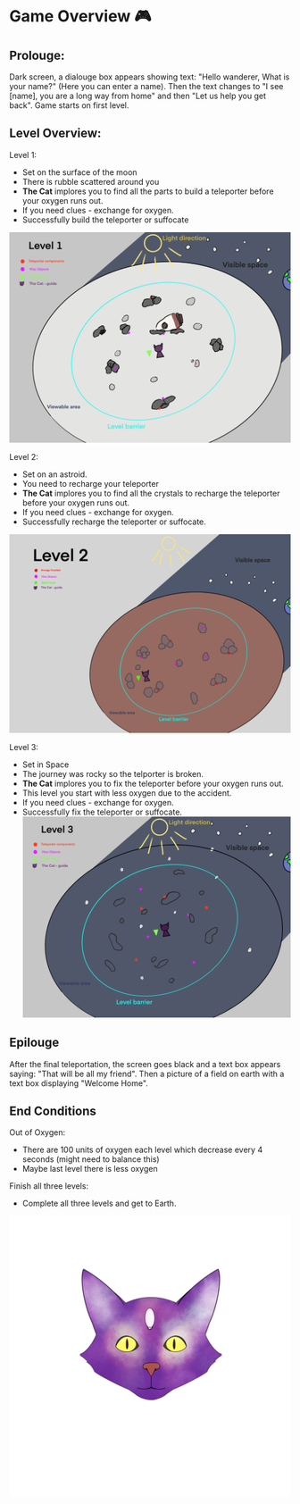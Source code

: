 # Game Overview :video_game:

## Prolouge:
Dark screen, a dialouge box appears showing text: "Hello wanderer, What is your name?" (Here you can enter a name).
Then the text changes to "I see [name], you are a long way from home" and then "Let us help you get back".
Game starts on first level.

## Level Overview:
Level 1:
- Set on the surface of the moon
- There is rubble scattered around you
- **The Cat** implores you to find all the parts to build a teleporter before your oxygen runs out.
- If you need clues - exchange for oxygen.
- Successfully build the teleporter or suffocate

![Level 1 design overview](media/Level1DesignDrawing.png)

Level 2:
- Set on an astroid.
- You need to recharge your teleporter
- **The Cat** implores you to find all the crystals to recharge the teleporter before your oxygen runs out.
- If you need clues - exchange for oxygen.
- Successfully recharge the teleporter or suffocate.

![Level 2 design overview](media/Level2DesignDrawing.png)

Level 3:
- Set in Space
- The journey was rocky so the telporter is broken.
- **The Cat** implores you to fix the teleporter before your oxygen runs out.
- This level you start with less oxygen due to the accident.
- If you need clues - exchange for oxygen.
- Successfully fix the teleporter or suffocate.
![Level 3 design overview](media/Level3DesignDrawing.png)

## Epilouge
After the final teleportation, the screen goes black and a text box appears saying: "That will be all my friend". Then a picture of a field on earth with a text box displaying "Welcome Home". 

## End Conditions
Out of Oxygen:
- There are 100 units of oxygen each level which decrease every 4 seconds (might need to balance this)
- Maybe last level there is less oxygen

Finish all three levels:
- Complete all three levels and get to Earth.



![Cat Sprite](media/SpaceCat.png)



